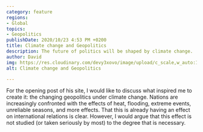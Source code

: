 ```yaml
---
category: feature
regions:
- Global
topics:
- Geopolitics
publishDate: 2020/10/23 4:53 PM +0200
title: Climate change and Geopolitics
description: The future of politics will be shaped by climate change.
author: David
img: https://res.cloudinary.com/devy3xovo/image/upload/c_scale,w_auto:100,dpr_auto/v1603119191/climatecascades/ocean_cwewn1.jpg
alt: Climate change and Geopolitics

---
```

For the opening post of his site, I would like to discuss what inspired me to create it: the changing geopolitics under climate change. Nations are increasingly confronted with the effects of heat, flooding, extreme events, unreliable seasons, and more effects. That this is already having an effect on international relations is clear. However, I would argue that this effect is not studied (or taken seriously by most) to the degree that is necessary.